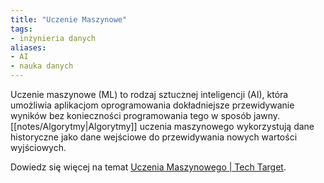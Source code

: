 ```yaml
---
title: "Uczenie Maszynowe"
tags:
- inżynieria danych
aliases:
- AI
- nauka danych
---
```

Uczenie maszynowe (ML) to rodzaj sztucznej inteligencji (AI), która umożliwia aplikacjom oprogramowania dokładniejsze przewidywanie wyników bez konieczności programowania tego w sposób jawny. [[notes/Algorytmy|Algorytmy]] uczenia maszynowego wykorzystują dane historyczne jako dane wejściowe do przewidywania nowych wartości wyjściowych.

Dowiedz się więcej na temat [Uczenia Maszynowego | Tech Target](https://www.techtarget.com/searchenterpriseai/definition/machine-learning-ML).
